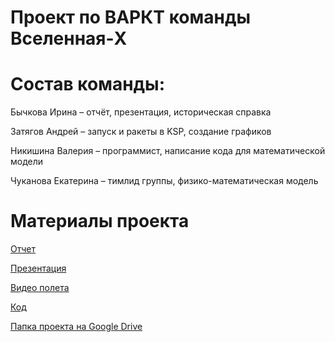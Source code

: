 # Проект по ВАРКТ команды Вселенная-X

# Состав команды:
Бычкова Ирина – отчёт, презентация, историческая справка

Затягов Андрей – запуск и ракеты в KSP, создание графиков

Никишина Валерия – программист, написание кода для математической модели

Чуканова Екатерина – тимлид группы, физико-математическая модель 

# Материалы проекта
[Отчет](https://docs.google.com/presentation/d/1O5MULsmXAj_VR8tFO_fEwPIFn77uXLD1/edit?usp=drive_link&ouid=103808460640196347395&rtpof=true&sd=true)

[Презентация](https://docs.google.com/presentation/d/1O5MULsmXAj_VR8tFO_fEwPIFn77uXLD1/edit?usp=drive_link&ouid=103808460640196347395&rtpof=true&sd=true)

[Видео полета](https://drive.google.com/file/d/1HSVtn1qEuZRjYnlkzcuWXUeEAjzJ8ewC/view?usp=drive_link)

[Код](https://drive.google.com/file/d/1hdX0oC8jgdA7fdCyw4c83E-oDJSiLClM/view?usp=drive_link)

[Папка проекта на Google Drive](https://drive.google.com/drive/u/0/folders/15cKDUxhLH-FcXhZOxcE84WXgKphlh09C)

